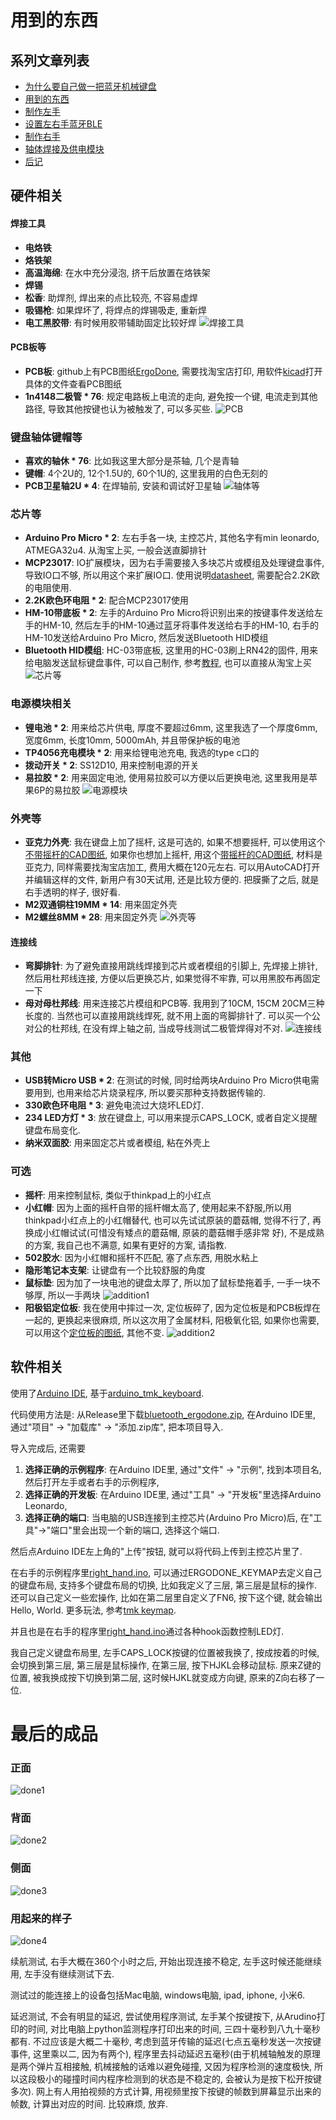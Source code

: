 # 用到的东西

## 系列文章列表
* [为什么要自己做一把蓝牙机械键盘](./chapter1_cn.md)
* [用到的东西](./chapter2_cn.md)
* [制作左手](./chapter3_cn.md)
* [设置左右手蓝牙BLE](./chapter4_cn.md)
* [制作右手](./chapter5_cn.md)
* [轴体焊接及供电模块](./chapter6_cn.md)
* [后记](./chapter_tips_cn.md)

## 硬件相关
#### 焊接工具
* **电烙铁**
* **烙铁架**
* **高温海绵**: 在水中充分浸泡, 挤干后放置在烙铁架
* **焊锡**
* **松香**: 助焊剂, 焊出来的点比较亮, 不容易虚焊
* **吸锡枪**: 如果焊坏了, 将焊点的焊锡吸走, 重新焊
* **电工黑胶带**: 有时候用胶带辅助固定比较好焊
![焊接工具](./pic/tools.jpg)

#### PCB板等
* **PCB板**: github上有PCB图纸[ErgoDone](https://github.com/shiqi-614/ErgoDone), 需要找淘宝店打印, 用软件[kicad](https://kicad.org/)打开具体的文件查看PCB图纸
* **1n4148二极管 * 76**: 规定电路板上电流的走向, 避免按一个键, 电流走到其他路径, 导致其他按键也认为被触发了, 可以多买些.
![PCB](./pic/pcb.jpg)

### 键盘轴体键帽等
* **喜欢的轴休 * 76**: 比如我这里大部分是茶轴, 几个是青轴
* **键帽**: 4个2U的, 12个1.5U的, 60个1U的, 这里我用的白色无刻的
* **PCB卫星轴2U * 4**: 在焊轴前, 安装和调试好卫星轴
![轴体等](./pic/buttons.jpg)


### 芯片等
* **Arduino Pro Micro * 2**: 左右手各一块, 主控芯片, 其他名字有min leonardo, ATMEGA32u4. 从淘宝上买, 一般会送直脚排针
* **MCP23017**: IO扩展模块，因为右手需要接入多块芯片或模组及处理键盘事件, 导致IO口不够, 所以用这个来扩展IO口. 使用说明[datasheet](https://pdf1.alldatasheetcn.com/datasheet-pdf/download/195324/MICROCHIP/MCP23017.html), 需要配合2.2K欧的电阻使用.
* **2.2K欧色环电阻 * 2**: 配合MCP23017使用
* **HM-10带底板 * 2**: 左手的Arduino Pro Micro将识别出来的按键事件发送给左手的HM-10, 然后左手的HM-10通过蓝牙将事件发送给右手的HM-10, 右手的HM-10发送给Arduino Pro Micro, 然后发送Bluetooth HID模组
* **Bluetooth HID模组**: HC-03带底板, 这里用的HC-03刷上RN42的固件, 用来给电脑发送鼠标键盘事件, 可以自己制作, 参考[教程](https://mitxela.com/projects/bluetooth_hid_gamepad), 也可以直接从淘宝上买
![芯片等](./pic/chips.jpg)

### 电源模块相关
* **锂电池 * 2**: 用来给芯片供电, 厚度不要超过6mm, 这里我选了一个厚度6mm, 宽度6mm, 长度10mm, 5000mAh, 并且带保护板的电池
* **TP4056充电模块 * 2**: 用来给锂电池充电, 我选的type c口的
* **拨动开关 * 2**: SS12D10, 用来控制电源的开关
* **易拉胶 * 2**: 用来固定电池, 使用易拉胶可以方便以后更换电池, 这里我用是苹果6P的易拉胶
![电源模块](./pic/battery.jpg)

### 外壳等
* **亚克力外壳**: 我在键盘上加了摇杆, 这是可选的, 如果不想要摇杆, 可以使用这个[不带摇杆的CAD图纸](./cad/Bluetooth_Ergodone_without_joystick.dwg),  如果你也想加上摇杆, 用这个[带摇杆的CAD图纸](./cad/Bluetooth_ErgoDone_with_joystick.dwg), 材料是亚克力, 同样需要找淘宝店加工, 费用大概在120元左右. 可以用AutoCAD打开并编辑这样的文件, 新用户有30天试用, 还是比较方便的. 把膜撕了之后, 就是右手透明的样子, 很好看.
* **M2双通铜柱19MM * 14**: 用来固定外壳
* **M2螺丝8MM * 28**: 用来固定外壳
![外壳等](./pic/keyboard_shell.jpg)

####  连接线
* **弯脚排针**: 为了避免直接用跳线焊接到芯片或者模组的引脚上, 先焊接上排针, 然后用杜邦线连接, 方便以后更换芯片, 如果觉得不牢靠, 可以用黑胶布再固定一下
* **母对母杜邦线**: 用来连接芯片模组和PCB等. 我用到了10CM, 15CM 20CM三种长度的. 当然也可以直接用跳线焊死, 就不用上面的弯脚排针了. 可以买一个公对公的杜邦线, 在没有焊上轴之前, 当成导线测试二极管焊得对不对.
![连接线](./pic/strings.jpg)

### 其他
* **USB转Micro USB * 2**: 在测试的时候, 同时给两块Arduino Pro Micro供电需要用到, 也用来给芯片烧录程序, 所以要买那种支持数据传输的.
* **330欧色环电阻 * 3**: 避免电流过大烧坏LED灯.
* **234 LED方灯 * 3**: 放在键盘上, 可以用来提示CAPS_LOCK, 或者自定义提醒键盘布局变化.
* **纳米双面胶**: 用来固定芯片或者模组, 粘在外壳上

### 可选
* **摇杆**: 用来控制鼠标, 类似于thinkpad上的小红点
* **小红帽**: 因为上面的摇杆自带的摇杆帽太高了, 使用起来不舒服,所以用thinkpad小红点上的小红帽替代, 也可以先试试原装的蘑菇帽, 觉得不行了, 再换成小红帽试试(可惜没有矮点的蘑菇帽, 原装的蘑菇帽手感非常 好), 不是成熟的方案, 我自己也不满意, 如果有更好的方案, 请指教.
* **502胶水**: 因为小红帽和摇杆不匹配, 塞了点东西, 用脱水粘上
* **隐形笔记本支架**: 让键盘有一个比较舒服的角度
* **鼠标垫**: 因为加了一块电池的键盘太厚了, 所以加了鼠标垫拖着手, 一手一块不够厚, 所以一手两块
![addition1](./pic/addition1.jpg)
* **阳极铝定位板**: 我在使用中摔过一次, 定位板碎了, 因为定位板是和PCB板焊在一起的, 更换起来很麻烦,  所以这次用了金属材料, 阳极氧化铝, 如果你也需要, 可以用这个[定位板的图纸](./cad/positioning_plate.dwg), 其他不变.
![addition2](./pic/addition2.jpg)


## 软件相关
使用了[Arduino IDE](https://www.arduino.cc/en/software), 基于[arduino_tmk_keyboard](https://github.com/bgould/arduino_tmk_keyboard).

代码使用方法是: 从Release里下载[bluetooth_ergodone.zip](https://github.com/shiqi-614/bluetooth_ergodone/releases/download/1.0/bluetooth_ergodone.zip), 在Arduino IDE里, 通过"项目" -> "加载库" -> "添加.zip库", 把本项目导入.

导入完成后, 还需要
1. **选择正确的示例程序**: 在Arduino IDE里, 通过"文件" -> "示例", 找到本项目名, 然后打开左手或者右手的示例程序,
2. **选择正确的开发板**: 在Arduino IDE里, 通过"工具" -> "开发板"里选择Arduino Leonardo,
3. **选择正确的端口**: 当电脑的USB连接到主控芯片(Arduino Pro Micro)后, 在"工具"->"端口"里会出现一个新的端口, 选择这个端口.

然后点Arduino IDE左上角的"上传"按钮, 就可以将代码上传到主控芯片里了.

在右手的示例程序里[right_hand.ino](https://github.com/shiqi-614/bluetooth_ergodone/blob/master/examples/right_hand/right_hand.ino), 可以通过ERGODONE_KEYMAP去定义自己的键盘布局, 支持多个键盘布局的切换, 比如我定义了三层, 第三层是鼠标的操作. 还可以自己定义一些宏操作, 比如在第二层里自定义了FN6, 按下这个键, 就会输出Hello, World. 更多玩法, 参考[tmk keymap](https://github.com/tmk/tmk_keyboard/blob/master/tmk_core/doc/keymap.md).

并且也是在右手的程序里[right_hand.ino](https://github.com/shiqi-614/bluetooth_ergodone/blob/master/examples/right_hand/right_hand.ino)通过各种hook函数控制LED灯.

我自己定义键盘布局里, 左手CAPS_LOCK按键的位置被我换了, 按成按着的时候, 会切换到第三层, 第三层是鼠标操作, 在第三层, 按下HJKL会移动鼠标. 原来Z键的位置, 被我换成按下切换到第二层, 这时候HJKL就变成方向键, 原来的Z向右移了一位.


# 最后的成品
### 正面
![done1](./pic/done1.jpg)

### 背面
![done2](./pic/done2.jpg)

### 侧面
![done3](./pic/done3.jpg)

### 用起来的样子 
![done4](./pic/done4.jpg)


续航测试, 右手大概在360个小时之后, 开始出现连接不稳定, 左手这时候还能继续用, 左手没有继续测试下去.

测试过的能连接上的设备包括Mac电脑, windows电脑, ipad, iphone, 小米6.

延迟测试, 不会有明显的延迟, 尝试使用程序测试, 左手某个按键按下, 从Arudino打印的时间, 对比电脑上python监测程序打印出来的时间, 三四十毫秒到八九十毫秒都有. 不过应该是大概二十毫秒, 考虑到蓝牙传输的延迟(七点五毫秒发送一次按键事件, 这里乘以二, 因为有两个), 程序里去抖动延迟五毫秒(由于机械轴触发的原理是两个弹片互相接触, 机械接触的话难以避免碰撞, 又因为程序检测的速度极快, 所以这段极小的碰撞时间内程序检测到的状态是不稳定的, 会被认为是按下松开按键多次). 网上有人用拍视频的方式计算, 用视频里按下按键的帧数到屏幕显示出来的帧数, 计算出对应的时间. 比较麻烦, 放弃.
